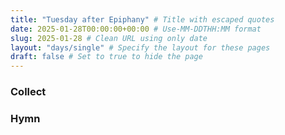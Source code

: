 ```yaml
---
title: "Tuesday after Epiphany" # Title with escaped quotes
date: 2025-01-28T00:00:00+00:00 # Use-MM-DDTHH:MM format
slug: 2025-01-28 # Clean URL using only date
layout: "days/single" # Specify the layout for these pages
draft: false # Set to true to hide the page
---
```


### Collect


### Hymn